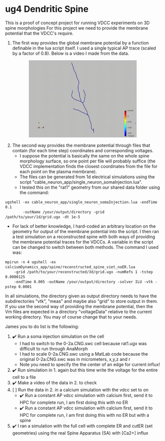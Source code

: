 # ug4 Dendritic Spine
This is a proof of concept project for running VDCC experiments on 3D spine morphologies
For this project we need to provide the membrane potential that the VDCC's require.
1. The first way provides the global membrane potential by a function definable in the lua script itself. I used a single typical AP trace (scaled by a factor of 0.8). Below is a video I made from the data.

<p align="center">
  <a href="https://github.com/jarosado0911/ug4VDCC-Dendritic-Spine/tree/main/Step1_Generate1D_Voltage_Data/output">
    <img src="https://raw.githubusercontent.com/jarosado0911/ug4VDCC-Dendritic-Spine/main/Step1_Generate1D_Voltage_Data/output/voltageVDCC.gif"
         alt="Voltage data demo" width="350">
  </a>
</p>

2. The second way provides the membrane potential through files that contain (for each time step) coordinates and corresponding voltages. 
   - I suppose the potential is basically the same on the whole spine morphology surface, so one point per file will probably suffice (the VDCC implementation finds the closest coordinates from the file for each point on the plasma membrane).
   - The files can be generated from 1d electrical simulations using the script "cable_neuron_app/single_neuron_somaInjection.lua".
   - I tested this on the "rat1" geometry from our shared data folder using the command:

```
ugshell -ex cable_neuron_app/single_neuron_somaInjection.lua -endTime 0.1 
        -outName /your/output/directory -grid /path/to/your/1d/grid.ugx -dt 1e-5
```
   - For lack of better knowledge, I hard-coded an arbitrary location on the geometry for output of the membrane potential into the script.
I then ran a test simulation on a reconstructed spine with both ways of providing the membrane potential traces for the VDCCs. A variable in the script can be changed to switch between both methods.
The command I used was:

	mpirun -n 4 ugshell -ex calciumDynamics_app/spine/reconstructed_spine_viet_noER.lua
		-grid /path/to/your/reconstructed/3d/grid.ugx -numRefs 1 -tstep 0.0000125
		-endTime 0.005 -outName /your/output/directory -solver ILU -vtk -pstep 0.0001 

In all simulations, the directory given as output directory needs to have the subdirectories "vtk", "meas" and maybe also "grid" to store output in them.
If you use the second way of providing the membrane potential, then the Vm files are expected in a directory "voltageData" relative to the current working directory. You may of course change that to your needs.

James you to do list is the following:
1. :heavy_check_mark: Run a soma injection simulation on the cell
    - I had to switch to the 0-2a.CNG.swc cell because rat1.ugx was difficult to run through AnaMorph
    - I had to scale 0-2a.CNG.swc using a MatLab code because the original 0-2a.CNG.swc was in micrometers, x,y,z and r
    - Note you need to specify the the center of an edge for current influx!
2. :heavy_check_mark: Run simulation in 1. again but this time write the voltage for the entire cell to a file
3. :heavy_check_mark: Make a video of the data in 2. to check
4. [ ] Run the data in 2. in a calcium simulation with the vdcc set to on
    - :heavy_check_mark: Run a constant AP vdcc simulation with calcium first, send it to HPC for complete run, I am first doing this 
with no ER
    - :heavy_check_mark: Run a constant AP vdcc simulation with calcium first, send it to HPC for complete run, I am first doing this 
with no ER but with a spine 
5. :heavy_check_mark: I ran a simulation with the full cell with complete ER and cutER (set geometries) using the real Spine Apparatus (SA) with [Ca2+] influx
